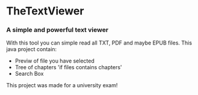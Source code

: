# TheTextViewer
### A simple and powerful text viewer

With this tool you can simple read all TXT, PDF and maybe EPUB files. This java project contain:

* Previw of file you have selected
* Tree of chapters 'if files contains chapters'
* Search Box

This project was made for a university exam!
